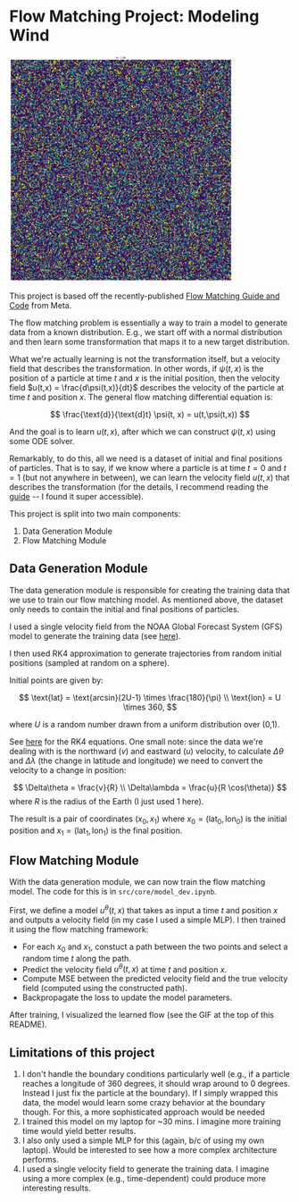 # Flow Matching Project: Modeling Wind


<img src="src/core/flow_matching_test.gif" width="400">

This project is based off the recently-published [Flow Matching Guide and Code](https://ai.meta.com/research/publications/flow-matching-guide-and-code/) from Meta. 

The flow matching problem is essentially a way to train a model to generate data from a known distribution. E.g., we start off with a normal distribution and then learn some transformation that maps it to a new target distribution. 

What we're actually learning is not the transformation itself, but a velocity field that describes the transformation. In other words, if $\psi(t,x)$ is the position of a particle at time $t$ and $x$ is the initial position, then the velocity field $u(t,x) = \frac{d\psi(t,x)}{dt}$ describes the velocity of the particle at time $t$ and position $x$. The general flow matching differential equation is:

$$
\frac{\text{d}}{\text{d}t} \psi(t, x) = u(t,\psi(t,x))
$$

And the goal is to learn $u(t,x)$, after which we can construct $\psi(t,x)$ using some ODE solver.

Remarkably, to do this, all we need is a dataset of initial and final positions of particles. That is to say, if we know where a particle is at time $t=0$ and $t=1$ (but not anywhere in between), we can learn the velocity field $u(t,x)$ that describes the transformation (for the details, I recommend reading the [guide](https://ai.meta.com/research/publications/flow-matching-guide-and-code/) -- I found it super accessible).


This project is split into two main components:

1. Data Generation Module 
2. Flow Matching Module

## Data Generation Module


The data generation module is responsible for creating the training data that we use to train our flow matching model. As mentioned above, the dataset only needs to contain the initial and final positions of particles. 

I used a single velocity field from the NOAA Global Forecast System (GFS) model to generate the training data (see [here](https://www.ncei.noaa.gov/products/weather-climate-models/global-forecast)). 

I then used RK4 approximation to generate trajectories from random initial positions (sampled at random on a sphere). 

Initial points are given by:

$$
\text{lat} = \text{arcsin}(2U-1) \times \frac{180}{\pi} \\
\text{lon} = U \times 360,
$$

where $U$ is a random number drawn from a uniform distribution over (0,1).

See [here](https://en.wikipedia.org/wiki/Runge%E2%80%93Kutta_methods) for the RK4 equations. One small note: since the data we're dealing with is the northward ($v$) and eastward ($u$) velocity, to calculate $\Delta\theta$ and $\Delta\lambda$ (the change in latitude and longitude) we need to convert the velocity to a change in position:

$$
\Delta\theta = \frac{v}{R} \\
\Delta\lambda = \frac{u}{R \cos(\theta)}
$$
where $R$ is the radius of the Earth (I just used 1 here).

The result is a pair of coordinates $(x_0, x_1)$ where $x_0=(\text{lat}_0, \text{lon}_0)$ is the initial position and $x_1=(\text{lat}_1, \text{lon}_1)$ is the final position. 

## Flow Matching Module

With the data generation module, we can now train the flow matching model. The code for this is in `src/core/model_dev.ipynb`.

First, we define a model $u^{\theta}(t,x)$ that takes as input a time $t$ and position $x$ and outputs a velocity field (in my case I used a simple MLP). I then trained it using the flow matching framework:
  - For each $x_0$ and $x_1$, constuct a path between the two points and select a random time $t$ along the path. 
  - Predict the velocity field $u^{\theta}(t,x)$ at time $t$ and position $x$. 
  - Compute MSE between the predicted velocity field and the true velocity field (computed using the constructed path). 
  - Backpropagate the loss to update the model parameters. 

After training, I visualized the learned flow (see the GIF at the top of this README).


## Limitations of this project

1. I don't handle the boundary conditions particularly well (e.g., if a particle reaches a longitude of 360 degrees, it should wrap around to 0 degrees. Instead I just fix the particle at the boundary). If I simply wrapped this data, the model would learn some crazy behavior at the boundary though. For this, a more sophisticated approach would be needed 
2. I trained this model on my laptop for ~30 mins. I imagine more training time would yield better results. 
3. I also only used a simple MLP for this (again, b/c of using my own laptop). Would be interested to see how a more complex architecture performs. 
4. I used a single velocity field to generate the training data. I imagine using a more complex (e.g., time-dependent) could produce more interesting results. 